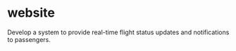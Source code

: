 # website
Develop a system to provide real-time flight status updates and notifications to passengers.
